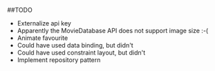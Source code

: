 
##TODO
- Externalize api key
- Apparently the MovieDatabase API does not support image size :-(
- Animate favourite
- Could have used data binding, but didn't
- Could have used constraint layout, but didn't
- Implement repository pattern

